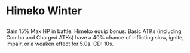 # Himeko Winter

## 

Gain 15% Max HP in battle. 
Himeko equip bonus: Basic ATKs (including Combo and Charged ATKs) have a 40% chance of inflicting slow, ignite, impair, or a weaken effect for 5.0s. CD: 10s.